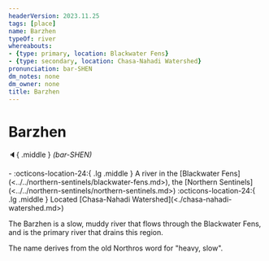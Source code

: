 ```yaml
---
headerVersion: 2023.11.25
tags: [place]
name: Barzhen
typeOf: river
whereabouts:
- {type: primary, location: Blackwater Fens}
- {type: secondary, location: Chasa-Nahadi Watershed}
pronunciation: bar-SHEN
dm_notes: none
dm_owner: none
title: Barzhen
---
```

# Barzhen
:speaker:{ .middle } *(bar-SHEN)*  
<div class="grid cards ext-narrow-margin ext-one-column" markdown>
-    :octicons-location-24:{ .lg .middle } A river in the [Blackwater Fens](<../../northern-sentinels/blackwater-fens.md>), the [Northern Sentinels](<../../northern-sentinels/northern-sentinels.md>)  
    :octicons-location-24:{ .lg .middle } Located [Chasa-Nahadi Watershed](<./chasa-nahadi-watershed.md>)  
</div>


The Barzhen is a slow, muddy river that flows through the Blackwater Fens, and is the primary river that drains this region.

The name derives from the old Northros word for "heavy, slow".

